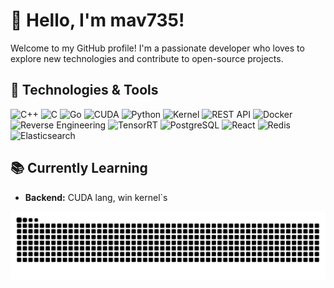 # 👋 Hello, I'm mav735!

Welcome to my GitHub profile! I'm a passionate developer who loves to explore new technologies and contribute to open-source projects.

## 🔧 Technologies & Tools

![C++](https://img.shields.io/badge/C++-00599C?style=flat-square&logo=c%2B%2B&logoColor=white)
![C](https://img.shields.io/badge/C-555555?style=flat-square&logo=c&logoColor=white)
![Go](https://img.shields.io/badge/Go-00ADD8?style=flat-square&logo=go&logoColor=white)
![CUDA](https://img.shields.io/badge/CUDA-7610F2?style=flat-square&logo=nvidia&logoColor=white)
![Python](https://img.shields.io/badge/Python-3776AB?style=flat-square&logo=python&logoColor=white)
![Kernel](https://img.shields.io/badge/Kernel--Mode-000000?style=flat-square&logo=linux&logoColor=white)
![REST API](https://img.shields.io/badge/REST_API-61DAFB?style=flat-square&logo=rest-api&logoColor=black)
![Docker](https://img.shields.io/badge/Docker-2496ED?style=flat-square&logo=docker&logoColor=white)
![Reverse Engineering](https://img.shields.io/badge/Reverse_Engineering-FF6C37?style=flat-square&logo=ida&logoColor=white)
![TensorRT](https://img.shields.io/badge/TensorRT-76B900?style=flat-square&logo=nvidia&logoColor=white)
![PostgreSQL](https://img.shields.io/badge/PostgreSQL-336791?style=flat-square&logo=postgresql&logoColor=white)
![React](https://img.shields.io/badge/React-61DAFB?style=flat-square&logo=react&logoColor=black)
![Redis](https://img.shields.io/badge/Redis-DC382D?style=flat-square&logo=redis&logoColor=white)
![Elasticsearch](https://img.shields.io/badge/Elasticsearch-005571?style=flat-square&logo=elasticsearch&logoColor=white)

## 📚 Currently Learning

- **Backend:** CUDA lang, win kernel`s


![Snake animation](https://github.com/mav735/mav735/blob/output/github-contribution-grid-snake-dark.svg)
